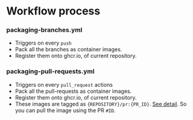 # Workflow process

### packaging-branches.yml

- Triggers on every `push`
- Pack all the branches as container images.
- Register them onto ghcr.io, of current repository.

### packaging-pull-requests.yml

- Triggers on every `pull_request` actions
- Pack all the pull-requests as container images.
- Register them onto ghcr.io, of current repository.
- These images are tagged as `{REPOSITORY}/pr:{PR_ID}`. [See detail](https://github.com/thihathit-opn/ghcr-test/pkgs/container/ghcr-test%2Fpr). So you can pull the image using the PR `#ID`.
